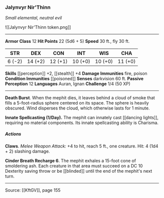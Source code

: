 ### Jalynvyr Nir'Thinn
_Small elemental, neutral evil_

![[Jalynvyr Nir'Thinn token.png]]


---

**Armor Class** 12
**Hit Points** 22 (5d6 + 5)
**Speed** 30 ft., fly 30 ft.

| STR     | DEX     | CON     | INT     | WIS     | CHA     |
|---------|---------|---------|---------|---------|---------|
| 6 (-2) | 14 (+2) | 12 (+1) | 10 (+0) | 10 (+0) | 11 (+0) |

**Skills** [[perception]] +2, [[stealth]] +4
**Damage Immunities** fire, poison
**Condition Immunities** [[poisoned]]
**Senses** darkvision 60 ft.
**Passive Perception** 12
**Languages** Auran, Ignan
**Challenge** 1/4 (50 XP)

---

**Death Burst**. When the mephit dies, it leaves behind a cloud of smoke that fills a 5-foot-radius sphere centered on its space. The sphere is heavily obscured. Wind disperses the cloud, which otherwise lasts for 1 minute.

**Innate Spellcasting (1/Day).** The mephit can innately cast [[dancing lights]], requiring no material components. Its innate spellcasting ability is Charisma.

##### Actions
**Claws**. _Melee Weapon Attack:_ +4 to hit, reach 5 ft., one creature. Hit: 4 (1d4 + 2) slashing damage.

**Cinder Breath Recharge 6**. The mephit exhales a 15-foot cone of smoldering ash. Each creature in that area must succeed on a DC 10 Dexterity saving throw or be [[blinded]] until the end of the mephit's next turn.


---

Source: [[KftGV]], page 155